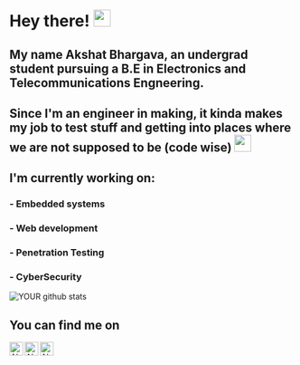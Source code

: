 # Hey there! <img src="https://raw.githubusercontent.com/MartinHeinz/MartinHeinz/master/wave.gif" width="30px">

## My name Akshat Bhargava, an undergrad student pursuing a B.E in Electronics and Telecommunications Engneering.<br>
## Since I'm an engineer in making, it kinda makes my job to test stuff and getting into places where we are not supposed to be (code wise) <img src="https://media.giphy.com/media/1xoqQy70KZ98v9JOLM/giphy.gif" width="30px">

## I'm currently working on:
### - Embedded systems
### - Web development
### - Penetration Testing
### - CyberSecurity

![YOUR github stats](https://github-readme-stats.vercel.app/api?username=akshatbhargava2906&show_icons=true&theme=dracula)


## You can find me on 
  
<a href="https://www.linkedin.com/in/akshat-bhargava-265bb9195/">
  <img align="left" alt="Akshat Bhargava's LinkedIN" width="24px" src=<img src=<img src="https://img.icons8.com/material-two-tone/24/000000/linkedin--v2.png" />
</a>

<a href="https://twitter.com/Circios29">
  <img align="left" alt="Akshat Bhargava | Twitter" width="24px" src=<img src="https://img.icons8.com/ios/50/000000/twitter--v3.png" />
</a> 

<a href=https://www.instagram.com/_akshatbhargava/>
  <img align="left" alt="Akshat Bhargava | Instagram" width="24px" src=<img src="<img src="https://img.icons8.com/windows/32/000000/instagram-new.png"/>
</a> 
